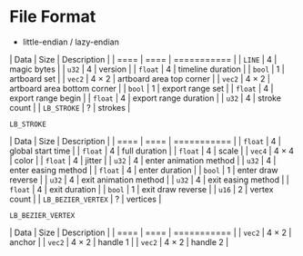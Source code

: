 # File Format

- little-endian / lazy-endian

| Data | Size | Description |
| ==== | ==== | =========== |
| `LINE` | 4 | magic bytes |
| `u32` | 4 | version |
| `float` | 4 | timeline duration |
| `bool` | 1 | artboard set |
| `vec2` | 4 × 2 | artboard area top corner |
| `vec2` | 4 × 2 | artboard area bottom corner |
| `bool` | 1 | export range set |
| `float` | 4 | export range begin |
| `float` | 4 | export range duration |
| `u32` | 4 | stroke count |
| `LB_STROKE` | ? | strokes |

`LB_STROKE`

| Data | Size | Description |
| ==== | ==== | =========== |
| `float` | 4 | global start time |
| `float` | 4 | full duration |
| `float` | 4 | scale |
| `vec4` | 4 × 4 | color |
| `float` | 4 | jitter |
| `u32` | 4 | enter animation method |
| `u32` | 4 | enter easing method |
| `float` | 4 | enter duration |
| `bool` | 1 | enter draw reverse |
| `u32` | 4 | exit animation method |
| `u32` | 4 | exit easing method |
| `float` | 4 | exit duration |
| `bool` | 1 | exit draw reverse |
| `u16` | 2 | vertex count |
| `LB_BEZIER_VERTEX` | ? | vertices |

`LB_BEZIER_VERTEX`

| Data | Size | Description |
| ==== | ==== | =========== |
| `vec2` | 4 × 2 | anchor |
| `vec2` | 4 × 2 | handle 1 |
| `vec2` | 4 × 2 | handle 2 |
